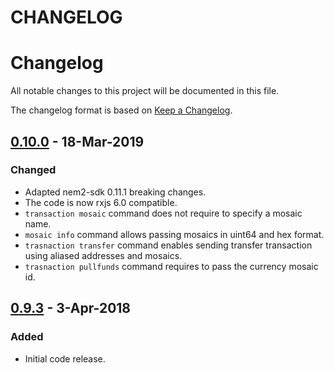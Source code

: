 # CHANGELOG

# Changelog
All notable changes to this project will be documented in this file.

The changelog format is based on [Keep a Changelog](https://keepachangelog.com/en/1.0.0/).

## [0.10.0] - 18-Mar-2019

### Changed
- Adapted nem2-sdk 0.11.1 breaking changes.
- The code is now rxjs 6.0 compatible.
- ``transaction mosaic`` command does not require to specify a mosaic name.
- ``mosaic info`` command allows passing mosaics in uint64 and hex format.
- ``trasnaction transfer`` command enables sending transfer transaction using aliased addresses and mosaics.
- ``trasnaction pullfunds`` command requires to pass the currency mosaic id.

## [0.9.3] - 3-Apr-2018
### Added
- Initial code release.

[0.10.0]: https://github.com/nemtech/nem2-cli/compare/v0.9.3...v0.10.0
[0.9.3]: https://github.com/nemtech/nem2-cli/releases/v0.9.3
